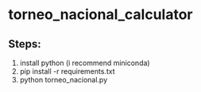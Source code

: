 # torneo_nacional_calculator

## Steps:

1. install python (i recommend miniconda)
2. pip install -r requirements.txt
3. python torneo_nacional.py